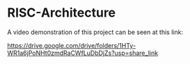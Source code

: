 # RISC-Architecture

A video demonstration of this project can be seen at this link: 


https://drive.google.com/drive/folders/1HTy-WR1a6jPoNHt0zmdRaCWfLuDbDjZs?usp=share_link
